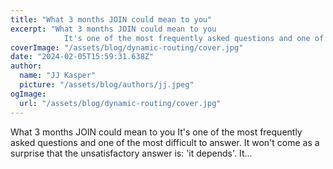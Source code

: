 ```yaml
---
title: "What 3 months JOIN could mean to you"
excerpt: "What 3 months JOIN could mean to you
            It's one of the most frequently asked questions and one of the most difficult to answer. It won't come as a surprise that the unsatisfactory answer is:"
coverImage: "/assets/blog/dynamic-routing/cover.jpg"
date: "2024-02-05T15:59:31.638Z"
author:
  name: "JJ Kasper"
  picture: "/assets/blog/authors/jj.jpeg"
ogImage:
  url: "/assets/blog/dynamic-routing/cover.jpg"
---
```


What 3 months JOIN could mean to you
            It's one of the most frequently asked questions and one of the most difficult to answer. It won't come as a surprise that the unsatisfactory answer is: 'it depends'. It...